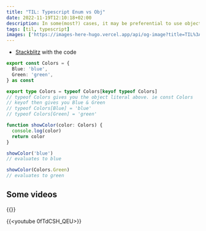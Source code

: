 ```yaml
---
title: "TIL: Typescript Enum vs Obj"
date: 2022-11-19T12:10:18+02:00
description: In some(most?) cases, it may be preferential to use objects over enums. esp when building a lib
tags: [til, typescript]
images: ['https://images-here-hugo.vercel.app/api/og-image?title=TIL%3A%20Typescript%20Enum%20vs%20Obj']
---
```


- [Stackblitz](https://stackblitz.com/edit/typescript-beoogv?embed=1&file=index.ts&hideExplorer=1&theme=dark) with the code

```ts
export const Colors = {
  Blue: 'blue',
  Green: 'green',
} as const

export type Colors = typeof Colors[keyof typeof Colors]
// typeof Colors gives you the object literal above. ie const Colors
// keyof then gives you Blue & Green
// typeof Colors[Blue] = 'blue'
// typeof Colors[Green] = 'green'

function showColor(color: Colors) {
  console.log(color)
  return color
}

showColor('blue')
// evaluates to blue

showColor(Colors.Green)
// evaluates to green
```
## Some videos
{{<youtube JfcLkoBirZo>}}


{{<youtube 0fTdCSH_QEU>}}